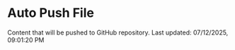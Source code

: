 # Auto Push File

Content that will be pushed to GitHub repository.
Last updated: 07/12/2025, 09:01:20 PM